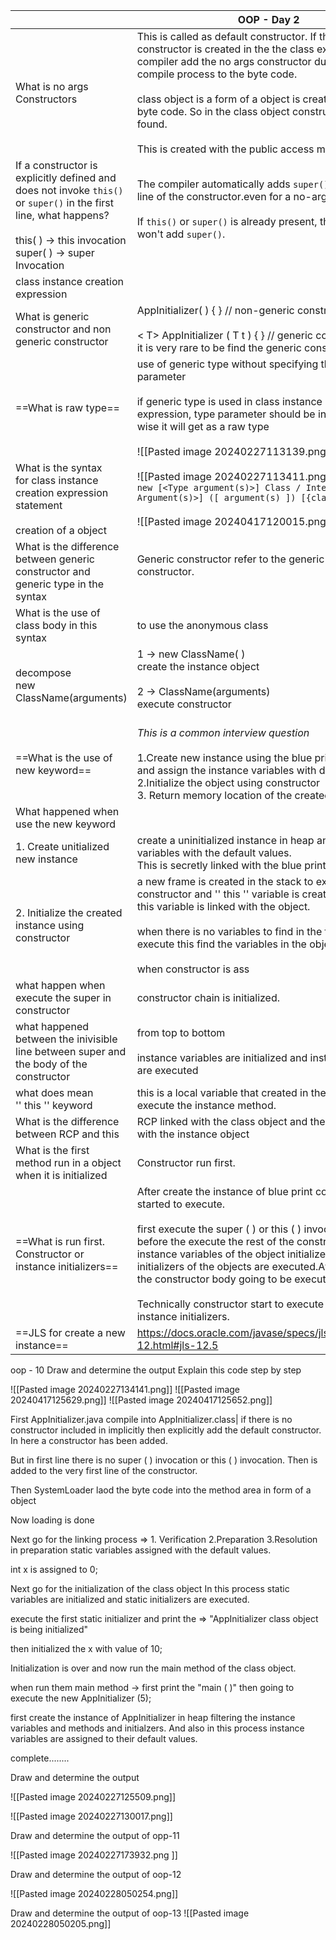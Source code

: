 
|                                                                                                                                                                                     | OOP - Day 2                                                                                                                                                                                                                                                                                                                                                                                                                                         |
| ----------------------------------------------------------------------------------------------------------------------------------------------------------------------------------- | --------------------------------------------------------------------------------------------------------------------------------------------------------------------------------------------------------------------------------------------------------------------------------------------------------------------------------------------------------------------------------------------------------------------------------------------------- |
| What is no args <br>Constructors                                                                                                                                                    | This is called as default constructor. If there is no constructor is created in the the class explicitly, compiler add the no args constructor during the compile process to the byte code.<br><br>class object is a form of a object is created from the byte code. So in the class object constructor can be found.<br><br>This is created with the public access modifier.                                                                       |
| If a constructor is explicitly defined and does not invoke `this()` or `super()` in the first line, what happens?<br><br>this( ) -> this invocation<br>super( ) -> super Invocation | The compiler automatically adds `super()` as the first line of the constructor.even for a no-args constructor<br> <br>If `this()` or `super()` is already present, the compiler won't add `super()`.<br><br>                                                                                                                                                                                                                                        |
| class instance creation expression                                                                                                                                                  |                                                                                                                                                                                                                                                                                                                                                                                                                                                     |
| What is generic constructor and non generic constructor                                                                                                                             | AppInitializer( ) { } // non-generic constructor<br><br>< T> AppInitializer ( T t ) { }  // generic  constructor<br>it is very rare to be find the generic constructor<br>                                                                                                                                                                                                                                                                          |
| ==What is raw type==                                                                                                                                                                | use of generic type without specifying the type parameter<br><br>if generic type is used in class instance creation expression, type parameter should be included.other wise it will get as a raw type<br><br>![[Pasted image 20240227113139.png]]<br>                                                                                                                                                                                              |
| What is the syntax<br>for class instance creation expression<br>statement<br><br>creation of a object                                                                               | ![[Pasted image 20240227113411.png]]<br>`new [<Type argument(s)>] Class / Interface [<Type Argument(s)>] ([ argument(s) ]) [{class body}]`<br><br>![[Pasted image 20240417120015.png]]                                                                                                                                                                                                                                                              |
| What is the difference <br>between generic constructor and generic type in the syntax                                                                                               | Generic constructor refer to the generic type constructor.<br><br>                                                                                                                                                                                                                                                                                                                                                                                  |
| What is the use of class body in this syntax                                                                                                                                        | to use the anonymous class                                                                                                                                                                                                                                                                                                                                                                                                                          |
| decompose<br>new ClassName(arguments)                                                                                                                                               | 1 -> new ClassName( )<br>create the instance object<br><br>2 -> ClassName(arguments)<br>execute constructor <br><br>                                                                                                                                                                                                                                                                                                                                |
| ==What is the use of new keyword==                                                                                                                                                  | *This is a common interview question*<br><br>1.Create new instance using the blue print(uninitialized) and assign the instance variables with default values.<br>2.Initialize the object using constructor<br>3. Return memory location of the created object                                                                                                                                                                                       |
| What happened when use the new keyword                                                                                                                                              |                                                                                                                                                                                                                                                                                                                                                                                                                                                     |
| 1. Create unitialized new instance                                                                                                                                                  | create a uninitialized instance in heap and assigned variables with the default values. <br>This is secretly linked with the blue print<br>                                                                                                                                                                                                                                                                                                         |
| 2. Initialize the created instance using constructor                                                                                                                                | a new frame is created in the stack to execute the constructor and '' this '' variable is created in the frame. this variable is linked with the object.<br><br>when there is no variables to find in the frame to execute this find the variables in the objects.<br><br>when constructor is ass                                                                                                                                                   |
| what happen when execute the super in constructor                                                                                                                                   | constructor chain is initialized.                                                                                                                                                                                                                                                                                                                                                                                                                   |
| what happened between the inivisible line between super and the body of the constructor                                                                                             | from top to bottom<br><br>instance variables are initialized and instance initializers are executed                                                                                                                                                                                                                                                                                                                                                 |
| what does mean <br>'' this '' keyword                                                                                                                                               | this is a local variable that created in the frame when execute the instance method.                                                                                                                                                                                                                                                                                                                                                                |
| What is the difference between RCP and  this                                                                                                                                        | RCP linked with the class object and the this is linked with the instance object                                                                                                                                                                                                                                                                                                                                                                    |
| What is the first method run in a object when it is initialized                                                                                                                     | Constructor run first.<br>                                                                                                                                                                                                                                                                                                                                                                                                                          |
| ==What is run first. Constructor or <br>instance initializers==                                                                                                                     | After create the instance of blue print constructor is started to execute.<br><br>first execute the super ( ) or this ( ) invocation.<br>before the execute the rest of the constructor body the instance variables of the object initialize  and instance initializers of the objects are executed.After that rest of the constructor body going to be executed.<br><br>Technically constructor start to execute before the instance initializers. |
| ==JLS for create a new instance==                                                                                                                                                   | https://docs.oracle.com/javase/specs/jls/se21/html/jls-12.html#jls-12.5                                                                                                                                                                                                                                                                                                                                                                             |

oop - 10 
Draw and determine the output
Explain this code step by step

![[Pasted image 20240227134141.png]]
![[Pasted image 20240417125629.png]]
![[Pasted image 20240417125652.png]]

First AppInitializer.java compile into AppInitializer.class|
if there is no constructor included in implicitly then explicitly add the default constructor. In here a constructor has been added. 

But in first line there is no super ( ) invocation or this ( ) invocation. Then is added to the  very first line of the constructor.   

Then SystemLoader laod the byte code into the method area in form of a object

Now loading is done

Next go for the linking process => 1. Verification 2.Preparation 3.Resolution
in preparation static variables assigned with the default values.

int x is assigned to 0;

Next go for the initialization of the class object
In this process static variables are initialized and static initializers are executed.

execute the first static initializer and print the 
=> "AppInitializer class object is being initialized"

then initialized the x with value of 10;

Initialization is over and now run the main method of the class object.

when run them main method ->
first print the "main ( )"
then going to execute the new AppInitializer (5);

first create the instance of AppInitializer in heap filtering the instance variables and methods and initialzers. And also in this process instance variables are assigned to their default values.

complete........


Draw and determine the output

![[Pasted image 20240227125509.png]]

![[Pasted image 20240227130017.png]]

Draw and determine the output of opp-11

![[Pasted image 20240227173932.png  ]]

Draw and determine the output of oop-12

![[Pasted image 20240228050254.png]]


Draw and determine the output of oop-13
![[Pasted image 20240228050205.png]]

